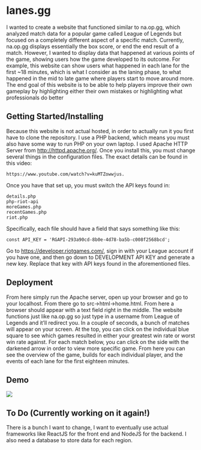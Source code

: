 # lanes.gg
I wanted to create a website that functioned similar to na.op.gg, which analyzed match data for a popular game called League of Legends but focused on a completely different aspect of a specific match. Currently, na.op.gg displays essentially the box score, or end the end result of a match. However, I wanted to display data that happened at various points of the game, showing users how the game developed to its outcome. For example, this website can show users what happened in each lane for the first ~18 minutes, which is what I consider as the laning phase, to what happened in the mid to late game where players start to move around more. The end goal of this website is to be able to help players improve their own gameplay by highlighting either their own mistakes or highlighting what professionals do better
## Getting Started/Installing
Because this website is not actual hosted, in order to actually run it you first have to clone the repository. I use a PHP backend, which means you must also have some way to run PHP on your own laptop. I used Apache HTTP Server from http://httpd.apache.org/. Once you install this, you must change several things in the configuration files. The exact details can be found in this video: 
```
https://www.youtube.com/watch?v=kuMTZowwjus.
```
Once you have that set up, you must switch the API keys found in:
```
details.php
php-riot-api
moreGames.php
recentGames.php
riot.php
```
Specifically, each file should have a field that says something like this:
```
const API_KEY = 'RGAPI-293a90cd-8b0e-4d78-ba5b-c008f2568bcd';
```
Go to https://developer.riotgames.com/, sign in with your League account if you have one, and then go down to DEVELOPMENT API KEY and generate a new key. Replace that key with API keys found in the aforementioned files.
## Deployment
From here simply run the Apache server, open up your browser and go to your localhost. From there go to src->html->home.html. From here a browser should appear with a text field right in the middle. The website functions just like na.op.gg so just type in a username from League of Legends and it’ll redirect you. In a couple of seconds, a bunch of matches will appear on your screen. At the top, you can click on the individual blue square to see which games resulted in either your greatest win rate or worst win rate against. For each match below, you can click on the side with the darkened arrow in order to view more specific game. From here you can see the overview of the game, builds for each individual player, and the events of each lane for the first eighteen minutes.
## Demo
![](lanegif1.gif)
## To Do (Currently working on it again!)
There is a bunch I want to change, I want to eventually use actual frameworks like ReactJS for the front end and NodeJS for the backend. I also need a database to store data for each region.


